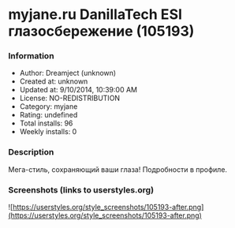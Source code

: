 # myjane.ru DanillaTech ESI глазосбережение (105193)

### Information
- Author: Dreamject (unknown)
- Created at: unknown
- Updated at: 9/10/2014, 10:39:00 AM
- License: NO-REDISTRIBUTION
- Category: myjane
- Rating: undefined
- Total installs: 96
- Weekly installs: 0


### Description
Мега-стиль, сохраняющий ваши глаза! Подробности в профиле.


### Screenshots (links to userstyles.org)
![https://userstyles.org/style_screenshots/105193-after.png](https://userstyles.org/style_screenshots/105193-after.png)


